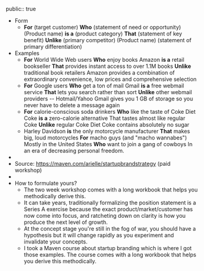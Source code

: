 public:: true

- Form
	- **For** (target customer)
	  **Who** (statement of need or opportunity)
	  (Product name) **is a** (product category)
	  **That** (statement of key benefit)
	  **Unlike** (primary competitor)
	  (Product name) (statement of primary differentiation)
- Examples
	- **For** World Wide Web users
	  **Who** enjoy books
	  Amazon **is a** retail bookseller
	  **That** provides instant access to over 1.1M books
	  **Unlike** traditional book retailers
	  Amazon provides a combination of extraordinary convenience, low prices and comprehensive selection
	- **For** Google users
	  **Who** get a ton of mail
	  Gmail **is a** free webmail service
	  **That** lets you search rather than sort
	  **Unlike** other webmail providers -- Hotmail/Yahoo
	  Gmail gives you 1 GB of storage so you never have to delete a message again
	- **For** calorie-conscious soda drinkers
	  **Who** like the taste of Coke
	  Diet Coke **is a** zero-calorie alternative
	  That tastes almost like regular Coke
	  **Unlike** regular Coke
	  Diet Coke contains absolutely no sugar
	- Harley Davidson **is** the only motorcycle manufacturer
	  **That** makes big, loud motorcycles
	  **For** macho guys (and "macho wannabes") 
	  Mostly in the United States
	  **Who** want to join a gang of cowboys
	  In an era of decreasing personal freedom.
-
- Source: https://maven.com/arielle/startupbrandstrategy (paid workshop)
-
- How to formulate yours?
	- The two week workshop comes with a long workbook that helps you methodically derive this.
	- It can take years, traditionally formalizing the position statement is a Series A exercise because the exact product/market/customer has now come into focus, and ratcheting down on clarity is how you produce the next level of growth.
	- At the concept stage you're still in the fog of war, you should have a hypothesis but it will change rapidly as you experiment and invalidate your concepts.
	- I took a Maven course about startup branding which is where I got those examples. The course comes with a long workbook that helps you derive this methodically.